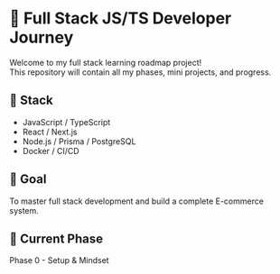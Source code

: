 # 🚀 Full Stack JS/TS Developer Journey

Welcome to my full stack learning roadmap project!  
This repository will contain all my phases, mini projects, and progress.

## 🧩 Stack
- JavaScript / TypeScript
- React / Next.js
- Node.js / Prisma / PostgreSQL
- Docker / CI/CD

## 🎯 Goal
To master full stack development and build a complete E-commerce system.

## 📆 Current Phase
Phase 0 - Setup & Mindset
